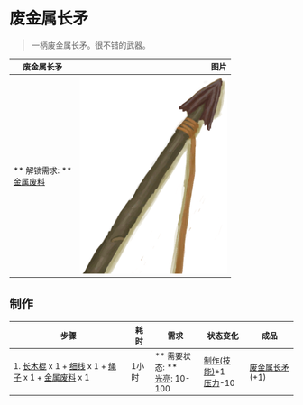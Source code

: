 # 废金属长矛  
> 一柄废金属长矛。很不错的武器。  
  
  废金属长矛  |   图片   
 ----  |  ----:   
 ** 解锁需求: **<br>[金属废料](MetalScrap.md)  |  ![](Sprite/SpearScrap.png)   
  
## 制作  
步骤  |  耗时  |  需求  |  状态变化  |  成品  
----  |  ----  |  ----  |  ----  |  ----  
1. [长木棍](StickLong.md) x 1 + [细线](CordFiber.md) x 1 + [绳子](Rope.md) x 1 + [金属废料](MetalScrap.md) x 1  |  1小时  |  ** 需要状态: **<br>[光亮](Light.md): 10-100  |  [制作(技能)](Skill_Crafting.md)+1<br>[压力](Stress.md)-10  |  [废金属长矛](SpearScrap.md)(+1)  
